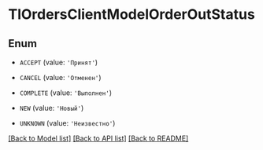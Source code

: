 # TlOrdersClientModelOrderOutStatus


## Enum

* `ACCEPT` (value: `'Принят'`)

* `CANCEL` (value: `'Отменен'`)

* `COMPLETE` (value: `'Выполнен'`)

* `NEW` (value: `'Новый'`)

* `UNKNOWN` (value: `'Неизвестно'`)

[[Back to Model list]](../README.md#documentation-for-models) [[Back to API list]](../README.md#documentation-for-api-endpoints) [[Back to README]](../README.md)
